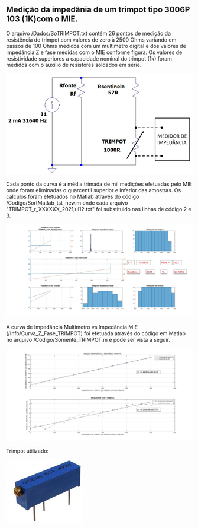## Medição da impedânia de um trimpot tipo 3006P 103 (1K)com o MIE.

O arquivo /Dados/SoTRIMPOT.txt contém 26 pontos de medição da
resistência do trimpot com valores de zero à 2500 Ohms variando em passos de 100 Ohms
medidos com um multímetro digital e dos valores de impedância Z e fase medidas com o MIE conforme figura.
Os valores de resistividade superiores a capacidade nominal do trimpot (1k) foram medidos
com o auxílio de resistores soldados em série.

![Circuito eletrônico do teste](Circuito_eletronico.jpg)

Cada ponto da curva é a média trimada de mil medições efetuadas pelo MIE onde foram eliminadas
o quarcentil superior e inferior das amostras. Os cálculos foram efetuados no Matlab através do código 
/Codigo/SortMatlab_tst_new.m onde cada arquivo "TRIMPOT_r_XXXXXX_2021jul12.txt" foi substituido nas
linhas de código 2 e 3.

![Exemplo de medição de resistividade de 100 Ohms on trimpot](ExemploMedTrimpot.jpg)

A curva de Impedância Multímetro vs Impedância MIE (/Info/Curva_Z_Fase_TRIMPOT) foi efetuada através 
do código em Matlab no arquivo /Codigo/Somente_TRIMPOT.m e pode ser vista a seguir.

![Impedância Multímetro vs Impedância MIE](Curva_Z_Fase_TRIMPOT.jpg) 


Trimpot utilizado:


![TRIMPOT 3006P 103](trimpot3006P.jpg)


